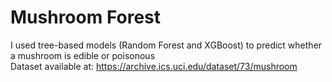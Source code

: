 # Mushroom Forest
I used tree-based models (Random Forest and XGBoost) to predict whether a mushroom is edible or poisonous\
Dataset available at: https://archive.ics.uci.edu/dataset/73/mushroom
